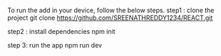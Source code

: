 To run the add in your device, follow the below steps.
step1 : clone the project
git clone https://github.com/SREENATHREDDY1234/REACT.git

step2 : install dependencies
npm init

step 3: run the app
npm run dev
